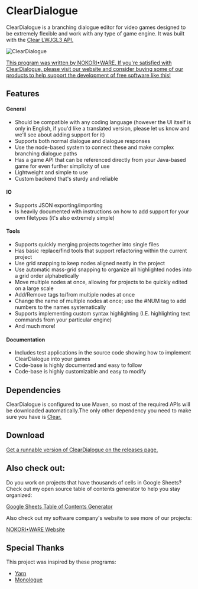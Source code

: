 # ClearDialogue
ClearDialogue is a branching dialogue editor for video games designed to be extremely flexible and work with any type of game engine. It was built with the [Clear LWJGL3 API.](https://github.com/SkyAphid/Clear)

![ClearDialogue](https://user-images.githubusercontent.com/6147299/56083625-2ae82500-5ded-11e9-8363-d6cc44f202e2.png)

[This program was written by NOKORI•WARE. If you're satisfied with ClearDialogue, please visit our website and consider buying some of our products to help support the development of free software like this!](https://www.nokoriware.com/)

## Features

#### General 
- Should be compatible with any coding language (however the UI itself is only in English, if you'd like a translated version, please let us know and we'll see about adding support for it)
- Supports both normal dialogue and dialogue responses
- Use the node-based system to connect these and make complex branching dialogue paths
- Has a game API that can be referenced directly from your Java-based game for even further simplicity of use
- Lightweight and simple to use
- Custom backend that's sturdy and reliable

#### IO
- Supports JSON exporting/importing
- Is heavily documented with instructions on how to add support for your own filetypes (it's also extremely simple)

#### Tools
- Supports quickly merging projects together into single files
- Has basic replace/find tools that support refactoring within the current project
- Use grid snapping to keep nodes aligned neatly in the project
- Use automatic mass-grid snapping to organize all highlighted nodes into a grid order alphabetically
- Move multiple nodes at once, allowing for projects to be quickly edited on a large scale
- Add/Remove tags to/from multiple nodes at once
- Change the name of multiple nodes at once; use the #NUM tag to add numbers to the names systematically
- Supports implementing custom syntax highlighting (I.E. highlighting text commands from your particular engine)
- And much more!

#### Documentation
- Includes test applications in the source code showing how to implement ClearDialogue into your games
- Code-base is highly documented and easy to follow
- Code-base is highly customizable and easy to modify

## Dependencies
ClearDialogue is configured to use Maven, so most of the required APIs will be downloaded automatically.The only other dependency you need to make sure you have is [Clear.](https://github.com/SkyAphid/Clear)

## Download
[Get a runnable version of ClearDialogue on the releases page.](https://github.com/SkyAphid/ClearDialogue/releases)

## Also check out:
Do you work on projects that have thousands of cells in Google Sheets? Check out my open source table of contents generator to help you stay organized:

[Google Sheets Table of Contents Generator](https://github.com/SkyAphid/GoogleSheetsTableOfContents)

Also check out my software company's website to see more of our projects:

[NOKORI•WARE Website](https://www.nokoriware.com)

## Special Thanks
This project was inspired by these programs:
- [Yarn](https://github.com/InfiniteAmmoInc/Yarn)
- [Monologue](https://github.com/nospoone/monologue)
